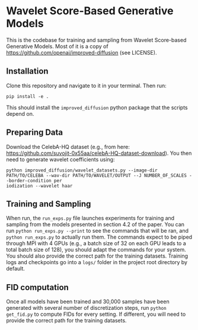 # Wavelet Score-Based Generative Models

This is the codebase for training and sampling from Wavelet Score-based Generative Models. Most of it is a copy of https://github.com/openai/improved-diffusion (see LICENSE).

## Installation

Clone this repository and navigate to it in your terminal. Then run:

```
pip install -e .
```

This should install the `improved_diffusion` python package that the scripts depend on.

## Preparing Data

Download the CelebA-HQ dataset (e.g., from here: https://github.com/suvojit-0x55aa/celebA-HQ-dataset-download). You then need to generate wavelet coefficients using:

```
python improved_diffusion/wavelet_datasets.py --image-dir PATH/TO/CELEBA --wav-dir PATH/TO/WAVELET/OUTPUT --J NUMBER_OF_SCALES --border-condition per
iodization --wavelet haar
```

## Training and Sampling

When run, the `run_exps.py` file launches experiments for training and sampling from the models presented in section 4.2 of the paper. You can run `python run_exps.py --print` to see the commands that will be ran, and `python run_exps.py` to actually run them. The commands expect to be piped through MPI with 4 GPUs (e.g., a batch size of 32 on each GPU leads to a total batch size of 128), you should adapt the commands for your system. You should also provide the correct path for the training datasets. Training logs and checkpoints go into a `logs/` folder in the project root directory by default.

## FID computation

Once all models have been trained and 30,000 samples have been generated with several number of discretization steps, run `python get_fid.py` to compute FIDs for every setting. If different, you will need to provide the correct path for the training datasets.

